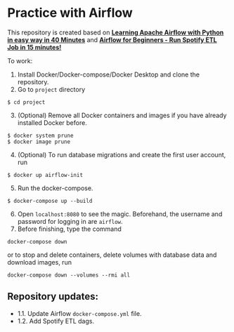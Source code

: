 # Practice with Airflow

This repository is created based on [**Learning Apache Airflow with Python in easy way in 40 Minutes**](https://www.youtube.com/watch?v=2v9AKewyUEo) and [**Airflow for Beginners - Run Spotify ETL Job in 15 minutes!**](https://www.youtube.com/watch?v=i25ttd32-eo)

To work:
1. Install Docker/Docker-compose/Docker Desktop and clone the repository.
2. Go to `project` directory
```
$ cd project
```
3. (Optional) Remove all Docker containers and images if you have already installed Docker before.
```
$ docker system prune
$ docker image prune
```
4. (Optional) To run database migrations and create the first user account, run
```
$ docker up airflow-init
```
5. Run the docker-compose.
```
$ docker-compose up --build
```
6. Open `localhost:8080` to see the magic. Beforehand, the username and password for logging in are `airflow`.
7. Before finishing, type the command
```
docker-compose down
```
or to stop and delete containers, delete volumes with database data and download images, run
```
docker-compose down --volumes --rmi all
```

## Repository updates:

- 1.1. Update Airflow `docker-compose.yml` file.
- 1.2. Add Spotify ETL dags.
